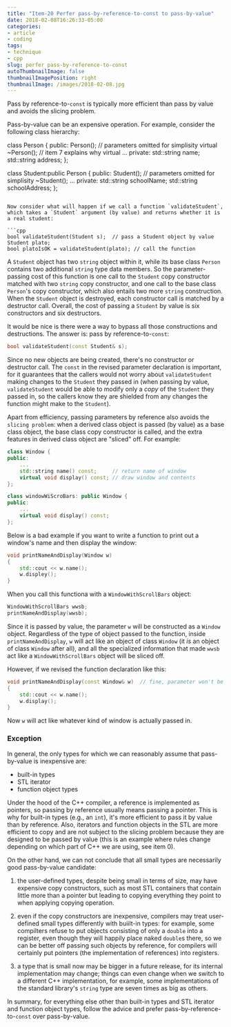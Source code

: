 ```yaml
---
title: "Item-20 Perfer pass-by-reference-to-const to pass-by-value"
date: 2018-02-08T16:26:33-05:00
categories:
- article
- coding
tags:
- technique
- cpp
slug: perfer pass-by-reference-to-const
autoThumbnailImage: false
thumbnailImagePosition: right
thumbnailImage: /images/2018-02-08.jpg
---
```


Pass by reference-to-`const` is typically more efficient than pass by value and avoids the slicing problem. 
<!--more-->

Pass-by-value can be an expensive operation. For example, consider the following class hierarchy:

class Person {
public:
    Person();  // parameters omitted for simplisity
    virtual ~Person();  // item 7 explains why virtual
    ...
private:
    std::string name;
    std::string address;
};

class Student:public Person {
public:
    Student();   // parameters omitted for simplisity
    ~Student();
    ...
private:
    std::string schoolName;
    std::string schoolAddress;
};
```

Now consider what will happen if we call a function `validateStudent`, which takes a `Student` argument (by value) and returns whether it is a real student:

```cpp
bool validateStudent(Student s);  // pass a Student object by value
Student plato;
bool platoIsOK = validateStudent(plato); // call the function
```

A `Student` object has two `string` object within it, while its base class `Person` contains two additional `string` type data members. So the parameter-passing cost of this function is one call to the `Student` copy constructor matched with two `string` copy constructor, and one call to the base class `Person`'s copy constructor, which also entails two more `string` construction. When the `Student` object is destroyed, each constructor call is matched by a destructor call. Overall, the cost of passing a `Student` by value is six constructors and six destructors.

It would be nice is there were a way to bypass all those constructions and destructions. The answer is: pass by reference-to-`const`:

```cpp
bool validateStudent(const Student& s);
```

Since no new objects are being created, there's no constructor or destructor call. The `const` in the revised parameter declaration is important, for it guarantees that the callers would not worry about `validateStudent` making changes to the `Student` they passed in (when passing by value, `validateStudent` would be able to modify only a _copy_ of the `Student` they passed in, so the callers know they are shielded from any changes the function might make to the `Student`).

Apart from efficiency, passing parameters by reference also avoids the `slicing problem`: when a derived class object is passed (by value) as a base class object, the base class copy constructor is called, and the extra features in derived class object are "sliced" off. For example:

```cpp
class Window {
public:
    ...
    std::string name() const;     // return name of window
    virtual void display() const; // draw window and contents
};

class windowWiScroBars: public Window {
public:
    ...
    virtual void display() const;
};
```

Below is a bad example if you want to write a function to print out a window's name and then display the window:

```cpp
void printNameAndDisplay(Window w)
{
    std::cout << w.name();
    w.displey();
}
```

When you call this functiona with a `WindowWithScrollBars` object:

```cpp
WindowWithScrollBars wwsb;
printNameAndDisplay(wwsb);
```

Since it is passed by value, the parameter `w` will be constructed as a `Window` object. Regardless of the type of object passed to the function, inside `printNameAndDisplay`, `w` will act like an object of class `Window` (it *is* an object of class `Window` after all), and all the specialized information that made `wwsb` act like a `WindowWithScrollBars` object will be sliced off.

However, if we revised the function declaration like this:

```cpp
void printNameAndDisplay(const Window& w)  // fine, parameter won't be sliced
{
    std::cout << w.name();
    w.display();
}
```

Now `w` will act like whatever kind of window is actually passed in.

### Exception

In general, the only types for which we can reasonably assume that pass-by-value is inexpensive are:

* built-in types
* STL iterator 
* function object types

Under the hood of the C++ compiler, a reference is implemented as pointers, so passing by reference usually means passing a pointer. This is why for built-in types (e.g., an `int`), it's more efficient to pass it by value than by reference. Also, iterators and function objects in the STL are more efficient to copy and are not subject to the slicing problem because they are designed to be passed by value (this is an example where rules change depending on which part of C++ we are using, see item 0).

On the other hand, we can not conclude that all small types are necessarily good pass-by-value candidate:

1. the user-defined types, despite being small in terms of size, may have expensive copy constructors, such as most STL containers that contain little more than a pointer but leading to copying everything they point to when applying copying operation.

2. even if the copy constructors are inexpensive, compilers may treat user-defined small types differently with buiilt-in types: for example, some compilters refuse to put objects consisting of only a `double` into a register, even though they will happily place naked `double`s there, so we can be better off passing such objects by reference, for compilers will certainly put pointers (the implementation of references) into registers.

3. a type that is small now may be bigger in a future release, for its internal implementation may change; things can even change when we switch to a different C++ implementation, for example, some implementations of the standard library's `string` type are seven times as big as others.

In summary, for everything else other than built-in types and STL iterator and function object types, follow the advice and prefer pass-by-reference-to-`const` over pass-by-value.